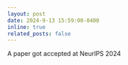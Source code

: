 ```yaml
---
layout: post
date: 2024-9-13 15:59:00-0400
inline: true
related_posts: false
---
```


A paper got accepted at NeurIPS 2024